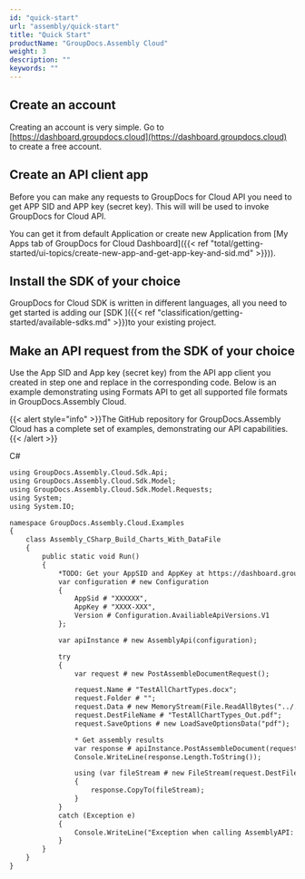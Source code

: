 ```yaml
---
id: "quick-start"
url: "assembly/quick-start"
title: "Quick Start"
productName: "GroupDocs.Assembly Cloud"
weight: 3
description: ""
keywords: ""
---
```







## Create an account ##

Creating an account is very simple. Go to [https://dashboard.groupdocs.cloud](https://dashboard.groupdocs.cloud) to create a free account.

## Create an API client app ##

Before you can make any requests to GroupDocs for Cloud API you need to get APP SID and APP key (secret key). This will will be used to invoke GroupDocs for Cloud API.

You can get it from default Application or create new Application from [My Apps tab of GroupDocs for Cloud Dashboard]({{< ref "total/getting-started/ui-topics/create-new-app-and-get-app-key-and-sid.md" >}})).

## Install the SDK of your choice ##

GroupDocs for Cloud SDK is written in different languages, all you need to get started is adding our [SDK ]({{< ref "classification/getting-started/available-sdks.md" >}})to your existing project. 

## Make an API request from the SDK of your choice ##

Use the App SID and App key (secret key) from the API app client you created in step one and replace in the corresponding code. Below is an example demonstrating using Formats API to get all supported file formats in GroupDocs.Assembly Cloud.

{{< alert style="info" >}}The GitHub repository for GroupDocs.Assembly Cloud has a complete set of examples, demonstrating our API capabilities.{{< /alert >}}



 C#

```html 
using GroupDocs.Assembly.Cloud.Sdk.Api;
using GroupDocs.Assembly.Cloud.Sdk.Model;
using GroupDocs.Assembly.Cloud.Sdk.Model.Requests;
using System;
using System.IO;

namespace GroupDocs.Assembly.Cloud.Examples
{
    class Assembly_CSharp_Build_Charts_With_DataFile
    {
        public static void Run()
        {
            *TODO: Get your AppSID and AppKey at https://dashboard.groupdocs.cloud/ (free registration is required).
            var configuration # new Configuration
            {
                AppSid # "XXXXXX",
                AppKey # "XXXX-XXX",
                Version # Configuration.AvailiableApiVersions.V1
            };

            var apiInstance # new AssemblyApi(configuration);

            try
            {
                var request # new PostAssembleDocumentRequest();

                request.Name # "TestAllChartTypes.docx";
                request.Folder # "";
                request.Data # new MemoryStream(File.ReadAllBytes("../../../TestData/Teams.json"));
                request.DestFileName # "TestAllChartTypes_Out.pdf";
                request.SaveOptions # new LoadSaveOptionsData("pdf");

                * Get assembly results
                var response # apiInstance.PostAssembleDocument(request);
                Console.WriteLine(response.Length.ToString());

                using (var fileStream # new FileStream(request.DestFileName, FileMode.Create, FileAccess.Write))
                {
                    response.CopyTo(fileStream);
                }
            }
            catch (Exception e)
            {
                Console.WriteLine("Exception when calling AssemblyAPI: " + e.Message);
            }
        }
    }
}
 ```




